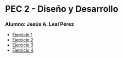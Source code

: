 # PEC 2 - Diseño y Desarrollo
### Alumno: Jesús A. Leal Pérez

- [Ejercicio 1](./Ejercicio_1_ENS/Ejercicio_1.md)  
- [Ejercicio 2](./Ejercicio_2_IPFS/Ejercicio_2.md)  
- [Ejercicio 3](./Ejercicio_3_SWARM/Ejercicio_3.md)  
- [Ejercicio 4](./Ejercicio_4_SWARM/Readme.md)  

